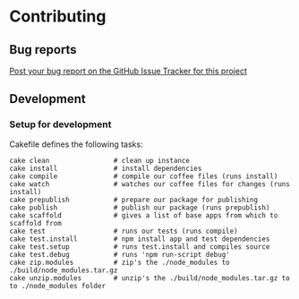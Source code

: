 # Contributing

## Bug reports

[Post your bug report on the GitHub Issue Tracker for this project](https://github.com/pflannery/chrome-timeline-logger/issues)


## Development

### Setup for development

Cakefile defines the following tasks:

```
cake clean                # clean up instance
cake install              # install dependencies
cake compile              # compile our coffee files (runs install)
cake watch                # watches our coffee files for changes (runs install)
cake prepublish           # prepare our package for publishing
cake publish              # publish our package (runs prepublish)
cake scaffold             # gives a list of base apps from which to scaffold from
cake test                 # runs our tests (runs compile)
cake test.install         # npm install app and test dependencies
cake test.setup           # runs test.install and compiles source
cake test.debug           # runs 'npm run-script debug'
cake zip.modules          # zip's the ./node_modules to ./build/node_modules.tar.gz
cake unzip.modules        # unzip's the ./build/node_modules.tar.gz to to ./node_modules folder
```
